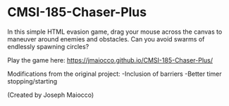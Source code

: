 # CMSI-185-Chaser-Plus
In this simple HTML evasion game, drag your mouse across the canvas to maneuver around enemies and obstacles. Can you avoid swarms of endlessly spawning circles?

Play the game here: https://jmaiocco.github.io/CMSI-185-Chaser-Plus/

Modifications from the original project:
 -Inclusion of barriers
 -Better timer stopping/starting

(Created by Joseph Maiocco)

